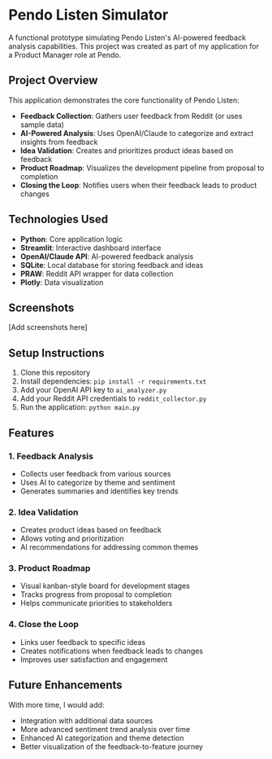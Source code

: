 # Pendo Listen Simulator

A functional prototype simulating Pendo Listen's AI-powered feedback analysis capabilities. This project was created as part of my application for a Product Manager role at Pendo.

## Project Overview

This application demonstrates the core functionality of Pendo Listen:

- **Feedback Collection**: Gathers user feedback from Reddit (or uses sample data)
- **AI-Powered Analysis**: Uses OpenAI/Claude to categorize and extract insights from feedback
- **Idea Validation**: Creates and prioritizes product ideas based on feedback
- **Product Roadmap**: Visualizes the development pipeline from proposal to completion
- **Closing the Loop**: Notifies users when their feedback leads to product changes

## Technologies Used

- **Python**: Core application logic
- **Streamlit**: Interactive dashboard interface
- **OpenAI/Claude API**: AI-powered feedback analysis
- **SQLite**: Local database for storing feedback and ideas
- **PRAW**: Reddit API wrapper for data collection
- **Plotly**: Data visualization

## Screenshots

[Add screenshots here]

## Setup Instructions

1. Clone this repository
2. Install dependencies: `pip install -r requirements.txt`
3. Add your OpenAI API key to `ai_analyzer.py`
4. Add your Reddit API credentials to `reddit_collector.py`
5. Run the application: `python main.py`

## Features

### 1. Feedback Analysis
- Collects user feedback from various sources
- Uses AI to categorize by theme and sentiment
- Generates summaries and identifies key trends

### 2. Idea Validation
- Creates product ideas based on feedback
- Allows voting and prioritization
- AI recommendations for addressing common themes

### 3. Product Roadmap
- Visual kanban-style board for development stages
- Tracks progress from proposal to completion
- Helps communicate priorities to stakeholders

### 4. Close the Loop
- Links user feedback to specific ideas
- Creates notifications when feedback leads to changes
- Improves user satisfaction and engagement

## Future Enhancements

With more time, I would add:
- Integration with additional data sources
- More advanced sentiment trend analysis over time
- Enhanced AI categorization and theme detection
- Better visualization of the feedback-to-feature journey